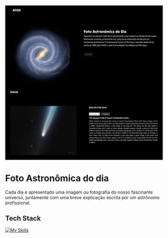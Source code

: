 
<p align="center">
  <img src="./images/exemplo.jpg" alt="Foto Astronômica do dia">
</p>

# Foto Astronômica do dia

Cada dia é apresentado uma imagem ou fotografia do nosso fascinante universo, juntamente com uma breve explicação escrita por um astrônomo profissional.

## Tech Stack

<!--- # "Verify icons availability here https://github.com/tandpfun/skill-icons" -->

[![My Skills](https://skillicons.dev/icons?i=css,html,javascript)](https://skillicons.dev)


